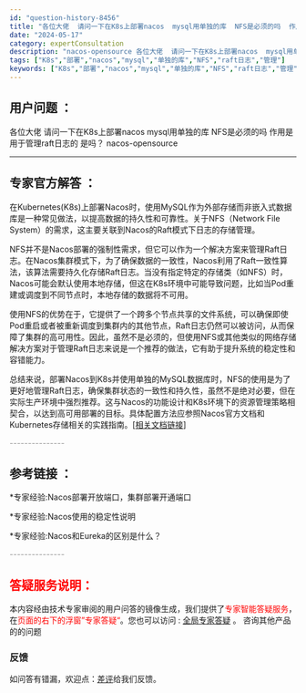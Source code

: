```yaml
---
id: "question-history-8456"
title: "各位大佬  请问一下在K8s上部署nacos  mysql用单独的库  NFS是必须的吗  作用是用于管理raft日志的 是吗？ nacos-opensource"
date: "2024-05-17"
category: expertConsultation
description: "nacos-opensource 各位大佬  请问一下在K8s上部署nacos  mysql用单独的库  NFS是必须的吗  作用是用于管理raft日志的 是吗？"
tags: ["K8s","部署","nacos","mysql","单独的库","NFS","raft日志","管理"]
keywords: ["K8s","部署","nacos","mysql","单独的库","NFS","raft日志","管理"]
---
```


## 用户问题 ： 
 各位大佬  请问一下在K8s上部署nacos  mysql用单独的库  NFS是必须的吗  作用是用于管理raft日志的 是吗？ nacos-opensource 

---------------
## 专家官方解答 ：

在Kubernetes(K8s)上部署Nacos时，使用MySQL作为外部存储而非嵌入式数据库是一种常见做法，以提高数据的持久性和可靠性。关于NFS（Network File System）的需求，这主要关联到Nacos的Raft模式下日志的存储管理。

NFS并不是Nacos部署的强制性需求，但它可以作为一个解决方案来管理Raft日志。在Nacos集群模式下，为了确保数据的一致性，Nacos利用了Raft一致性算法，该算法需要持久化存储Raft日志。当没有指定特定的存储类（如NFS）时，Nacos可能会默认使用本地存储，但这在K8s环境中可能导致问题，比如当Pod重建或调度到不同节点时，本地存储的数据将不可用。

使用NFS的优势在于，它提供了一个跨多个节点共享的文件系统，可以确保即使Pod重启或者被重新调度到集群内的其他节点，Raft日志仍然可以被访问，从而保障了集群的高可用性。因此，虽然不是必须的，但使用NFS或其他类似的网络存储解决方案对于管理Raft日志来说是一个推荐的做法，它有助于提升系统的稳定性和容错能力。

总结来说，部署Nacos到K8s并使用单独的MySQL数据库时，NFS的使用是为了更好地管理Raft日志，确保集群状态的一致性和持久性，虽然不是绝对必要，但在实际生产环境中强烈推荐。这与Nacos的功能设计和K8s环境下的资源管理策略相契合，以达到高可用部署的目标。具体配置方法应参照Nacos官方文档和Kubernetes存储相关的实践指南。[[相关文档链接](https://nacos.io/docs/latest/guide/deployment.html)]


<font color="#949494">---------------</font> 


## 参考链接 ：

*专家经验:Nacos部署开放端口，集群部署开通端口 
 
 *专家经验:Nacos使用的稳定性说明 
 
 *专家经验:Nacos和Eureka的区别是什么？ 


 <font color="#949494">---------------</font> 
 


## <font color="#FF0000">答疑服务说明：</font> 

本内容经由技术专家审阅的用户问答的镜像生成，我们提供了<font color="#FF0000">专家智能答疑服务</font>，在<font color="#FF0000">页面的右下的浮窗”专家答疑“</font>。您也可以访问 : [全局专家答疑](https://opensource.alibaba.com/chatBot) 。 咨询其他产品的的问题

### 反馈
如问答有错漏，欢迎点：[差评](https://ai.nacos.io/user/feedbackByEnhancerGradePOJOID?enhancerGradePOJOId=13673)给我们反馈。
